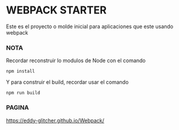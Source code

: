 # WEBPACK STARTER  

Este es el proyecto o molde inicial para aplicaciones que este usando webpack

### NOTA

Recordar reconstruir lo modulos de Node con el comando 

```
npm install
```
Y para construir el build, recordar usar el comando

```
npm run build
```

### PAGINA
https://eddy-glitcher.github.io/Webpack/
